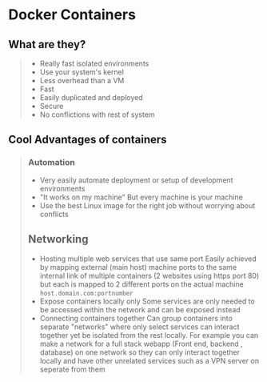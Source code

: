 # Docker Containers
## What are they?
>- Really fast isolated environments 
>- Use your system's kernel
>- Less overhead than a VM 
>- Fast
>- Easily duplicated and deployed
>- Secure
>- No conflictions with rest of system

## Cool Advantages of containers
>### Automation
>- Very easily automate deployment or setup of development environments
>- "It works on my machine" But every machine is your machine
>- Use the best Linux image for the right job without worrying about conflicts
>## Networking
>- Hosting multiple web services that use same port
> 	 Easily achieved by mapping external (main host) machine ports to the same internal link of multiple containers (2 websites using https port 80) but each is mapped to 2 different ports on the actual machine `host.domain.com:portnumber`
>- Expose containers locally only
>	Some services are only needed to be accessed within the network and can be exposed instead
>- Connecting containers together
>	Can group containers into separate "networks" where only select services can interact together yet be isolated from the rest locally. For example you can make a network for a full stack webapp (Front end, backend , database) on one network so they can only interact together locally and have other unrelated services such as a VPN server on seperate from them
>



